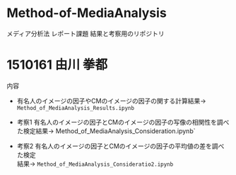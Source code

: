 # Method-of-MediaAnalysis
メディア分析法 レポート課題 結果と考察用のリポジトリ

# 1510161 由川 拳都

 内容
 
   - 有名人のイメージの因子やCMのイメージの因子の関する計算結果→ `Method_of_MediaAnalysis_Results.ipynb`                                                                                                                         
   - 考察1  有名人のイメージの因子とCMのイメージの因子の写像の相関性を調べた検定結果→ Method_of_MediaAnalysis_Consideration.ipynb`

  - 考察2 有名人のイメージの因子とCMのイメージの因子の平均値の差を調べた検定\
結果→ `Method_of_MediaAnalysis_Consideratio2.ipynb`     
